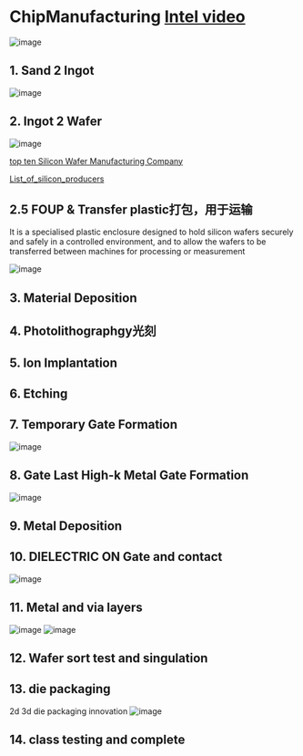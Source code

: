 # ChipManufacturing [Intel video](https://www.youtube.com/watch?v=_VMYPLXnd7E)
![image](https://user-images.githubusercontent.com/15924287/190554411-bfedb99a-5dfa-42cb-a433-a583f109d56f.png)

## 1. Sand 2 Ingot 
![image](https://user-images.githubusercontent.com/15924287/190554372-137bef46-3180-4842-ac58-e83e2fb5f266.png)

## 2. Ingot 2 Wafer
![image](https://user-images.githubusercontent.com/15924287/190554509-083c8e16-69ce-496b-b578-50dff34762aa.png)

[top ten Silicon Wafer Manufacturing Company](https://www.raypcb.com/silicon-wafer-manufacturing-companies%EF%BF%BC/)

[List_of_silicon_producers](https://en.wikipedia.org/wiki/List_of_silicon_producers)

## 2.5 FOUP & Transfer plastic打包，用于运输

It is a specialised plastic enclosure designed to hold silicon wafers securely and safely in a controlled environment, and to allow the wafers to be transferred between machines for processing or measurement

![image](https://user-images.githubusercontent.com/15924287/190554724-322aa676-d049-45d9-bd68-7da3f968eb24.png)


## 3. Material Deposition
## 4. Photolithographgy光刻
## 5. Ion Implantation
## 6. Etching
## 7. Temporary Gate Formation
![image](https://user-images.githubusercontent.com/15924287/190555019-b5394f8f-6f61-4cda-a844-3ae5ec76a9a5.png)

## 8. Gate Last High-k Metal Gate Formation
![image](https://user-images.githubusercontent.com/15924287/190555281-c67afbfc-730d-43b2-b715-88dd5f8e05be.png)

## 9. Metal Deposition
## 10. DIELECTRIC ON Gate and contact
![image](https://user-images.githubusercontent.com/15924287/190555435-4c5ecdff-f183-421d-8a60-6bae98956083.png)

## 11. Metal and via layers
![image](https://user-images.githubusercontent.com/15924287/190555579-d7ae8a4e-e733-445d-a494-2aad94c373e6.png)
![image](https://user-images.githubusercontent.com/15924287/190555634-3dbc3b8b-17ed-4086-86b5-dae55c929bf7.png)

## 12. Wafer sort test and singulation
## 13. die packaging
2d 3d die packaging innovation
![image](https://user-images.githubusercontent.com/15924287/190555831-42cb49d4-9130-4beb-97eb-debb50d9462b.png)

## 14. class testing and complete
